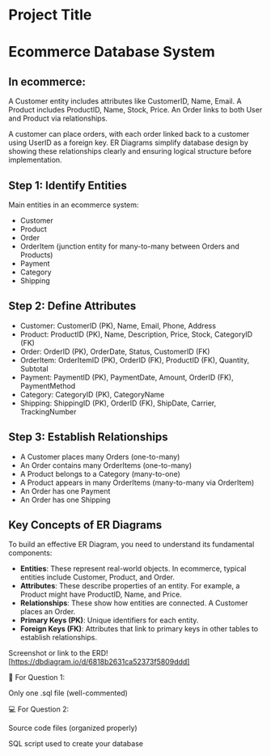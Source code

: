 # Project Title
# Ecommerce Database System

## In ecommerce:

A Customer entity includes attributes like CustomerID, Name, Email.
A Product includes ProductID, Name, Stock, Price.
An Order links to both User and Product via relationships.

A customer can place orders, with each order linked back to a customer using UserID as a foreign key. 
ER Diagrams simplify database design by showing these relationships clearly and ensuring logical structure before implementation.

## Step 1: Identify Entities
Main entities in an ecommerce system:
-	Customer
-	Product
-	Order
-	OrderItem (junction entity for many-to-many between Orders and Products)
-	Payment
-	Category
-	Shipping

## Step 2: Define Attributes
-	Customer: CustomerID (PK), Name, Email, Phone, Address
-	Product: ProductID (PK), Name, Description, Price, Stock, CategoryID (FK)
-	Order: OrderID (PK), OrderDate, Status, CustomerID (FK)
-	OrderItem: OrderItemID (PK), OrderID (FK), ProductID (FK), Quantity, Subtotal
-	Payment: PaymentID (PK), PaymentDate, Amount, OrderID (FK), PaymentMethod
-	Category: CategoryID (PK), CategoryName
-	Shipping: ShippingID (PK), OrderID (FK), ShipDate, Carrier, TrackingNumber


## Step 3: Establish Relationships
-	A Customer places many Orders (one-to-many)
-	An Order contains many OrderItems (one-to-many)
-	A Product belongs to a Category (many-to-one)
-	A Product appears in many OrderItems (many-to-many via OrderItem)
-	An Order has one Payment
-	An Order has one Shipping

## Key Concepts of ER Diagrams
To build an effective ER Diagram, you need to understand its fundamental components:

- **Entities**: These represent real-world objects. In ecommerce, typical entities include Customer, Product, and Order.
- **Attributes**: These describe properties of an entity. For example, a Product might have ProductID, Name, and Price.
- **Relationships**: These show how entities are connected. A Customer places an Order.
- **Primary Keys (PK)**: Unique identifiers for each entity.
- **Foreign Keys (FK)**: Attributes that link to primary keys in other tables to establish relationships.




Screenshot or link to the ERD! [https://dbdiagram.io/d/6818b2631ca52373f5809ddd]





🧠 For Question 1:

Only one .sql file (well-commented)

💻 For Question 2:

Source code files (organized properly)

SQL script used to create your database
